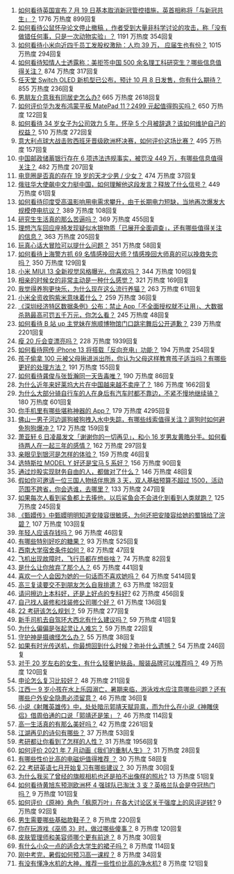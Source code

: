 1. [如何看待英国宣布 7 月 19 日基本取消新冠管控措施，英首相称将「与新冠共生」？](https://www.zhihu.com/question/470344047) 1776 万热度 899回复
1. [如何看待公鼠怀孕论文停止撤稿 ，作者受到大量非科学讨论的攻击，称「没有做错任何事，只是一次动物实验」？](https://www.zhihu.com/question/470229957) 1191 万热度 354回复
1. [如何看待小米向近四千员工发股权激励：人均 39 万， 应届生也有份？](https://www.zhihu.com/question/469594067) 1015 万热度 294回复
1. [如何看待知情人士透露称：美拒签中国 500 余名理工科研究生？哪些信息值得关注？](https://www.zhihu.com/question/470412737) 874 万热度 317回复
1. [任天堂 Switch OLED 新机型已公布，预计 10 月 8 日发售，你有什么期待？](https://www.zhihu.com/question/470508101) 855 万热度 236回复
1. [男朋友介意我有同居史怎么办?](https://www.zhihu.com/question/465458023) 665 万热度 2618回复
1. [如何评价华为发布鸿蒙平板 MatePad 11？2499 元起值得购买吗？](https://www.zhihu.com/question/470432841) 650 万热度 122回复
1. [如何看待 34 岁女子为公司效力 5 年，怀孕 5 个月被辞退？该如何维护自己的权益？](https://www.zhihu.com/question/470346433) 510 万热度 272回复
1. [意大利点球大战击败西班牙晋级欧洲杯决赛，如何评价这场比赛？](https://www.zhihu.com/question/470559709) 495 万热度 157回复
1. [中国邮政储蓄银行存在  6  项违法违规事实，被罚没  449  万，有哪些信息值得关注？](https://www.zhihu.com/question/470180715) 482 万热度 207回复
1. [电竞圈是否真的存在 19 岁的天才少男 / 少女？](https://www.zhihu.com/question/468717638) 474 万热度 37回复
1. [俄驻华大使飙中文力挺中国，如何理解他这段发言？释放了什么信号？](https://www.zhihu.com/question/470377945) 449 万热度 61回复
1. [如何看待印度受高温影响用电需求攀升，由于长期电力短缺，当地再次爆发大规模停电抗议？](https://www.zhihu.com/question/469940844) 389 万热度 108回复
1. [研究生生活真的那么苦逼吗？](https://www.zhihu.com/question/379267365) 369 万热度 455回复
1. [理想汽车回应座椅发现疑似水银物质「已展开全面调查」，还有哪些值得关注的信息？](https://www.zhihu.com/question/470160887) 363 万热度 205回复
1. [玩真心话大冒险可以提什么问题？](https://www.zhihu.com/question/294716319) 351 万热度 58回复
1. [如何看待上海警方抓 69 名情感挽回大师？情感挽回大师真的可以挽救失恋吗？](https://www.zhihu.com/question/470420822) 350 万热度 129回复
1. [小米 MIUI 13 全新视觉风格曝光，你喜欢吗？](https://www.zhihu.com/question/466812715) 344 万热度 109回复
1. [相亲的时候女的非常主动是一种什么感觉？](https://www.zhihu.com/question/266053826) 321 万热度 169回复
1. [我觉得养狗更快乐，为什么现在这么流行养猫？](https://www.zhihu.com/question/460463800) 263 万热度 611回复
1. [小米全资收购紫米意味着什么？](https://www.zhihu.com/question/470091421) 259 万热度 36回复
1. [《深圳经济特区数据条例》公布：禁止 App「不全面授权就不让用」、大数据杀熟最高可罚五千万元，你怎么看？](https://www.zhihu.com/question/470388378) 245 万热度 48回复
1. [如何看待 B 站 up 主党妹在旅顺博物馆门口跳宅舞后公开道歉？](https://www.zhihu.com/question/469738970) 239 万热度 2201回复
1. [瘦 20 斤会变漂亮吗？](https://www.zhihu.com/question/392591592) 228 万热度 1939回复
1. [如何看待网传 iPhone 13 将搭载「反向充电」功能？](https://www.zhihu.com/question/470137767) 194 万热度 254回复
1. [孩子偷拿 100 元被父母揪进派出所，你认为父母这样教育孩子适当吗？有哪些更好的处理方法？](https://www.zhihu.com/question/470336455) 191 万热度 155回复
1. [如何看待龚俊与张哲瀚同一天告毒唯？](https://www.zhihu.com/question/470431847) 190 万热度 86回复
1. [为什么近年来好莱坞大片在中国越来越不卖座了？](https://www.zhihu.com/question/268982964) 186 万热度 1662回复
1. [为什么大部分骑自行车的人在身后有汽车时都不靠边，不紧不慢地继续骑？](https://www.zhihu.com/question/348195449) 180 万热度 601回复
1. [你手机里有哪些堪称神器的 App？](https://www.zhihu.com/question/52060765) 179 万热度 4295回复
1. [佛山一男子河边遛狗被狗拽入水中失踪，有哪些线索值得关注？遛狗时如何避免狗狗爆冲？](https://www.zhihu.com/question/470186017) 172 万热度 159回复
1. [萧亚轩 6 日凌晨发文「谢谢你的一切再见」，和小 16 岁男友黄皓分手。如何看待两人在一起三年的感情？](https://www.zhihu.com/question/470346487) 162 万热度 297回复
1. [亲眼见到银河是怎样的体验？](https://www.zhihu.com/question/469139163) 159 万热度 46回复
1. [选特斯拉 MODEL Y 好还是宝马 5 系好？](https://www.zhihu.com/question/398893012) 156 万热度 90回复
1. [通过炒股实现财务自由的人，都做对了什么？](https://www.zhihu.com/question/463163458) 146 万热度 48回复
1. [假如你可邀请一位三国人物结伴旅游 3 天，双人基础预算不超过 1500，活动范围不跨省，你会选谁，去哪里？](https://www.zhihu.com/question/470158957) 133 万热度 247回复
1. [如果每次人看到鲨鱼都上去揍他，以后鲨鱼会不会进化到看到人类就跑？](https://www.zhihu.com/question/469388304) 125 万热度 245回复
1. [《甄嬛传》中甄嬛明明知道安陵容很敏感，为何还把安陵容给她的蜀锦给了浣碧？](https://www.zhihu.com/question/325114276) 107 万热度 103回复
1. [年轻人应该存钱吗？](https://www.zhihu.com/question/469208385) 96 万热度 46回复
1. [有哪些特别好吃的糖果？](https://www.zhihu.com/question/22631051) 93 万热度 525回复
1. [西南大学宿舍条件如何？](https://www.zhihu.com/question/46336332) 82 万热度 47回复
1. [飞机出现故障时，飞行员都在想些啥？](https://www.zhihu.com/question/321094762) 74 万热度 82回复
1. [是什么让你放弃了那个人？](https://www.zhihu.com/question/466005898) 65 万热度 441回复
1. [喜欢一个人会因为她的一句话而不喜欢她吗？](https://www.zhihu.com/question/410747789) 64 万热度 5414回复
1. [高三复读要交不到朋友怎么自我排遣？](https://www.zhihu.com/question/468584176) 63 万热度 182回复
1. [请问擦边上本科好，还是上好点的专科好?](https://www.zhihu.com/question/465110186) 62 万热度 456回复
1. [自己找人装修和找装修公司哪个好？](https://www.zhihu.com/question/342779357) 61 万热度 136回复
1. [22 考研该怎么规划？](https://www.zhihu.com/question/394099769) 59 万热度 277回复
1. [新手司机去自驾环大西北有什么建议吗？](https://www.zhihu.com/question/467242045) 59 万热度 41回复
1. [为什么偏偏是张起灵让人难忘？](https://www.zhihu.com/question/464377760) 59 万热度 22回复
1. [守护神是摄魂怪怎么办？](https://www.zhihu.com/question/467796681) 55 万热度 38回复
1. [如果有时光传送机，你最想回到什么时候？弥补什么遗憾？](https://www.zhihu.com/question/468426099) 54 万热度 246回复
1. [对于 20 岁左右的女生，有什么轻奢护肤品，服装品牌可以推荐吗？](https://www.zhihu.com/question/26749750) 49 万热度 120回复
1. [申论怎么复习比较好？](https://www.zhihu.com/question/364463392) 48 万热度 211回复
1. [江西一 9 岁小孩在水上乐园溺亡，暑期来临，游泳戏水应注意哪些问题？还有哪些户外安全隐患必须留意？](https://www.zhihu.com/question/470102221) 46 万热度 36回复
1. [小说《射雕英雄传》中，处处暗示郭靖天赋异禀，而为什么在小说《神雕侠侣》借周伯通的口说「郭靖还是笨」？](https://www.zhihu.com/question/469671460) 46 万热度 114回复
1. [高一生活真的有那么美好吗？](https://www.zhihu.com/question/412925978) 42 万热度 2261回复
1. [江湖再见的诗句有哪些？](https://www.zhihu.com/question/463456251) 37 万热度 53回复
1. [考研都让你看到了怎样的人性？](https://www.zhihu.com/question/348014746) 31 万热度 1956回复
1. [如何评价 2021 年 7 月动画《我们的重制人生》？](https://www.zhihu.com/question/467205569) 31 万热度 28回复
1. [有哪些性价比高的电磁炉值得推荐 ？](https://www.zhihu.com/question/266022777) 30 万热度 58回复
1. [22 考研英语七月开始复习有哪些建议？](https://www.zhihu.com/question/470349332) 30 万热度 30回复
1. [为什么我买了曾经的旗舰相机也还是拍不出像样的照片?](https://www.zhihu.com/question/464010264) 13 万热度 51回复
1. [如何看待黄旭东预测欧洲杯 4 强球队已淘汰 3 支？英格兰队会是夺冠热门吗？](https://www.zhihu.com/question/470180410) 9 万热度 101回复
1. [如何评价《原神》角色「枫原万叶」在各大讨论区关于强度上的风评逆转?](https://www.zhihu.com/question/469861920) 9 万热度 92回复
1. [男生需要哪些基础款鞋子？](https://www.zhihu.com/question/26820612) 8 万热度 220回复
1. [你在玩游戏《巫师 3》时，做过哪些傻事？](https://www.zhihu.com/question/454236368) 8 万热度 120回复
1. [皮肤管理师和美容师哪个更有前途？](https://www.zhihu.com/question/448889615) 8 万热度 30回复
1. [有什么小众一点的适合大学生的裙子吗？](https://www.zhihu.com/question/454817357) 8 万热度 114回复
1. [刚中考完，暑假如何预习高一课程？](https://www.zhihu.com/question/469007341) 8 万热度 34回复
1. [有没有懂净水机的大神，推荐一些性价比高的净水机?](https://www.zhihu.com/question/334274640) 8 万热度 121回复